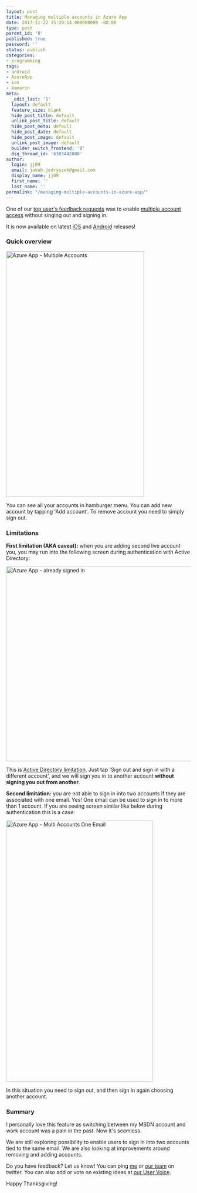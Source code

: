 ```yaml
---
layout: post
title: Managing multiple accounts in Azure App
date: 2017-11-22 15:29:14.000000000 -08:00
type: post
parent_id: '0'
published: true
password: ''
status: publish
categories:
- programming
tags:
- android
- AzureApp
- ios
- Xamarin
meta:
  _edit_last: '1'
  layout: default
  feature_size: blank
  hide_post_title: default
  unlink_post_title: default
  hide_post_meta: default
  hide_post_date: default
  hide_post_image: default
  unlink_post_image: default
  builder_switch_frontend: '0'
  dsq_thread_id: '6303442000'
author:
  login: jj09
  email: jakub.jedryszek@gmail.com
  display_name: jj09
  first_name: ''
  last_name: ''
permalink: "/managing-multiple-accounts-in-azure-app/"
---
```

<p>One of our <a href="https://feedback.azure.com/forums/568069-azure-mobile-app/filters/top">top user's feedback requests</a> was to enable <a href="https://feedback.azure.com/forums/568069-azure-mobile-app/suggestions/18825487-multiple-account-access">multiple account access</a> without singing out and signing in.</p>
<p>It is now available on latest <a href="https://aka.ms/azureapp/ios">iOS</a> and <a href="https://aka.ms/azureapp/android">Android</a> releases!</p>
<h3>Quick overview</h3>
<p><img class="aligncenter size-full wp-image-19333" src="{{ site.baseurl }}/assets/2017/11/AzureApp-MultiAccounts.gif" alt="Azure App - Multiple Accounts" width="376" height="668" /></p>
<p>You can see all your accounts in hamburger menu. You can add new account by tapping 'Add account'. To remove account you need to simply sign out.</p>
<h3>Limitations</h3>
<p><b>First limitation (AKA caveat):</b> when you are adding second live account you, you may run into the following screen during authentication with Active Directory:</p>
<p><img class="aligncenter wp-image-19343 size-full" src="{{ site.baseurl }}/assets/2017/11/AzureApp-alreadysignedin.png" alt="Azure App - already signed in" width="582" height="530" /></p>
<p>This is <a href="https://github.com/AzureAD/azure-activedirectory-library-for-dotnet/issues/892">Active Directory limitation</a>. Just tap 'Sign out and sign in with a different account', and we will sign you in to another account <b>without signing you out from another</b>.</p>
<p><b>Second limitation:</b> you are not able to sign in into two accounts if they are associated with one email. Yes! One email can be used to sign in to more than 1 account. If you are seeing screen similar like below during authentication this is a case:</p>
<p><img class="aligncenter size-full wp-image-19383" src="{{ site.baseurl }}/assets/2017/11/AzureApp-MultiAccountsOneEmail-e1511392866455.png" alt="Azure App - Multi Accounts One Email" width="400" height="711" /></p>
<p>In this situation you need to sign out, and then sign in again choosing another account.</p>
<h3>Summary</h3>
<p>I personally love this feature as switching between my MSDN account and work account was a pain in the past. Now it's seamless.</p>
<p>We are still exploring possibility to enable users to sign in into two accounts tied to the same email. We are also looking at improvements around removing and adding accounts.</p>
<p>Do you have feedback? Let us know! You can ping <a href="https://twitter.com/realJacobJed">me</a> or <a href="https://twitter.com/AzureApp">our team</a> on twitter. You can also add or vote on existing ideas at <a href="https://aka.ms/azureapp/feedback">our User Voice</a>.</p>
<p>Happy Thanksgiving!</p>
